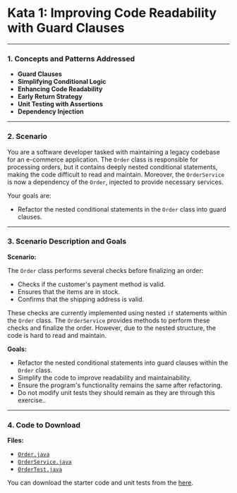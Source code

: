 

 # Kata 1: Improving Code Readability with Guard Clauses

---

### **1. Concepts and Patterns Addressed**

- **Guard Clauses**
- **Simplifying Conditional Logic**
- **Enhancing Code Readability**
- **Early Return Strategy**
- **Unit Testing with Assertions**
- **Dependency Injection**

---

### **2. Scenario**

You are a software developer tasked with maintaining a legacy codebase for an e-commerce application. The `Order` class is responsible for processing orders, but it contains deeply nested conditional statements, making the code difficult to read and maintain. Moreover, the `OrderService` is now a dependency of the `Order`, injected to provide necessary services.

Your goals are:

- Refactor the nested conditional statements in the `Order` class into guard clauses.

---

### **3. Scenario Description and Goals**

**Scenario:**

The `Order` class performs several checks before finalizing an order:

- Checks if the customer's payment method is valid.
- Ensures that the items are in stock.
- Confirms that the shipping address is valid.

These checks are currently implemented using nested `if` statements within the `Order` class. The `OrderService` provides methods to perform these checks and finalize the order. However, due to the nested structure, the code is hard to read and maintain.

**Goals:**

- Refactor the nested conditional statements into guard clauses within the `Order` class.
- Simplify the code to improve readability and maintainability.
- Ensure the program's functionality remains the same after refactoring.
- Do not modify unit tests they should remain as they are through this exercise..

---

### **4. Code to Download**
**Files:**

- [`Order.java`](../src/main/java/kata1guardrails/Order.java)
- [`OrderService.java`](../src/main/java/kata1guardrails/OrderService.java)
- [`OrderTest.java`](../src/test/java/kata1guardrails/OrderTests.java)

You can download the starter code and unit tests from the [here](../).

